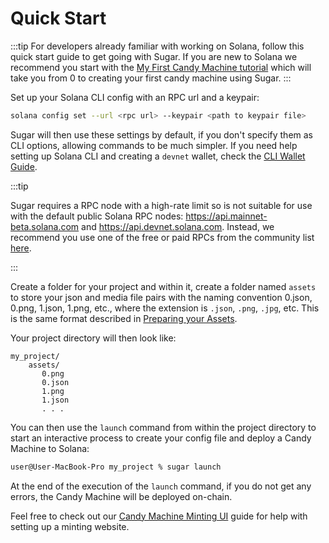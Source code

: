 # Quick Start

:::tip
For developers already familiar with working on Solana, follow this quick start guide to get going with Sugar. If you are new to Solana we recommend you start with the [My First Candy Machine tutorial](../tutorials/my-first-candy-machine) which will take you from 0 to creating your first candy machine using Sugar.
:::

Set up your Solana CLI config with an RPC url and a keypair:

```bash
solana config set --url <rpc url> --keypair <path to keypair file>
```

Sugar will then use these settings by default, if you don't specify them as CLI options, allowing commands to be much simpler. If you need help setting up Solana CLI and creating a `devnet` wallet, check the [CLI Wallet Guide](/guides/cli-wallet).

:::tip

Sugar requires a RPC node with a high-rate limit so is not suitable for use with the default public Solana RPC nodes:
https://api.mainnet-beta.solana.com and https://api.devnet.solana.com. Instead, we recommend you use one of the free or paid RPCs from the community list [here](https://docs.metaplex.com/resources/rpc-providers).

:::

Create a folder for your project and within it, create a folder named `assets` to store your json and media file pairs with the naming convention 0.json, 0.png, 1.json, 1.png, etc., where the extension is `.json`, `.png`, `.jpg`, etc. This is the same format described in [Preparing your Assets](./preparing-assets).

Your project directory will then look like:

```
my_project/
    assets/
       0.png
       0.json
       1.png
       1.json
       . . .
```

You can then use the `launch` command from within the project directory to start an interactive process to create your config file and deploy a Candy Machine to Solana:

```bash
user@User-MacBook-Pro my_project % sugar launch
```

At the end of the execution of the `launch` command, if you do not get any errors, the Candy Machine will be deployed on-chain.

Feel free to check out our [Candy Machine Minting UI](/guides/candy-machine-ui) guide for help with setting up a minting website.